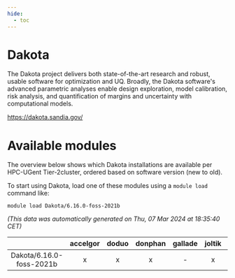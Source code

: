 ```yaml
---
hide:
  - toc
---
```


Dakota
======


The Dakota project delivers both state-of-the-art research and robust, usable software for optimization and UQ. Broadly, the Dakota software's advanced parametric analyses enable design exploration, model calibration, risk analysis, and quantification of margins and uncertainty with computational models.

https://dakota.sandia.gov/
# Available modules


The overview below shows which Dakota installations are available per HPC-UGent Tier-2cluster, ordered based on software version (new to old).

To start using Dakota, load one of these modules using a `module load` command like:

```shell
module load Dakota/6.16.0-foss-2021b
```

*(This data was automatically generated on Thu, 07 Mar 2024 at 18:35:40 CET)*  

| |accelgor|doduo|donphan|gallade|joltik|skitty|
| :---: | :---: | :---: | :---: | :---: | :---: | :---: |
|Dakota/6.16.0-foss-2021b|x|x|x|-|x|x|
